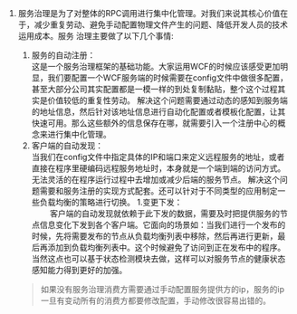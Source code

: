 1. 服务治理是为了对整体的RPC调用进行集中化管理。对我们来说其核心价值在于，减少重复劳动、避免手动配置物理文件产生的问题、降低开发人员的技术运用成本。服务
治理主要做了以下几个事情:
    1. 服务的自动注册：  
      这是一个服务治理框架的基础功能。大家运用WCF的时候应该感受更加明显，我们要配置一个WCF服务端的时候需要在config文件中做很多配置，甚至大部分公司其实配置都是一模一样的到处复制黏贴，整个这个过程其实是价值较低的重复性劳动。
解决这个问题需要通过动态的感知到服务端的地址信息，然后针对该地址信息进行自动化配置或者模板化配置，让其快速可用。那么这些额外的信息保存在哪，就需要引入一个注册中心的概念来进行集中化管理。
    1. 客户端的自动发现：  
      当我们在config文件中指定具体的IP和端口来定义远程服务的地址，或者直接在程序里硬编码远程服务地址时，本身就是一个端到端的访问方式。无法灵活的在程序运行过程中去增加或减少后端的服务节点。
解决这个问题需要和服务注册的实现方式配套。还可以针对于不同类型的应用制定一些负载均衡的策略进行切换。
    1.变更下发：  
　　  客户端的自动发现就依赖于此下发的数据，需要及时把提供服务的节点信息变化下发到各个客户端。它面向的场景如：当我们进行一个发布的时候，先将需要发布的节点从负载均衡列表中移除，然后再进行更新，最后再添加到负载均衡列表中。这个时候避免了访问到正在发布中的程序。
    当然这点也可以基于状态检测模块去做，这样可以对服务节点的健康状态感知能力得到更好的加强。
  
  
      > 如果没有服务治理消费方需要通过手动配置服务提供方的ip，服务的ip一旦有变动所有的消费方都要修改配置，手动修改很容易出错的。
